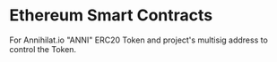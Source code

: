 # Ethereum Smart Contracts

For Annihilat.io "ANNI" ERC20 Token and project's multisig address to control the Token.
